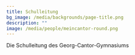 ```yaml
---
title: Schulleitung
bg_image: /media/backgrounds/page-title.png
description: ""
image: /media/people/meincantor-round.png
---
```

Die Schulleitung des Georg-Cantor-Gymnasiums
